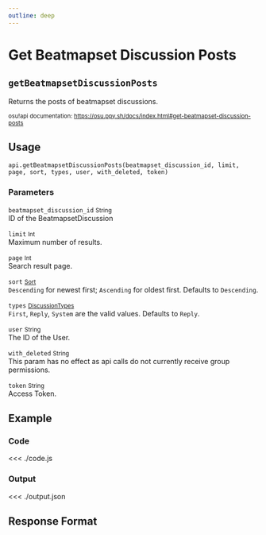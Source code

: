 ```yaml
---
outline: deep
---
```


# Get Beatmapset Discussion Posts <Badge type="info" text="GET"/>

## `getBeatmapsetDiscussionPosts`

Returns the posts of beatmapset discussions.

<small>osu!api documentation: https://osu.ppy.sh/docs/index.html#get-beatmapset-discussion-posts</small>

## Usage

`api.getBeatmapsetDiscussionPosts(beatmapset_discussion_id, limit, page, sort, types, user, with_deleted, token)`

### Parameters

`beatmapset_discussion_id` <small>String</small> <Badge type="tip" text="optional" /><br>
ID of the BeatmapsetDiscussion

`limit` <small>Int</small> <Badge type="tip" text="optional" /><br>
Maximum number of results.

`page` <small>Int</small> <Badge type="tip" text="optional" /><br>
Search result page.

`sort` <small>[Sort](../../types/sort)</small> <Badge type="tip" text="optional" /><br>
`Descending` for newest first; `Ascending` for oldest first. Defaults to `Descending`.

`types` <small>[DiscussionTypes](../../types/discussion-types)</small> <Badge type="tip" text="optional" /><br>
`First`, `Reply`, `System` are the valid values. Defaults to `Reply`.

`user` <small>String</small> <Badge type="tip" text="optional" /><br>
The ID of the User.

`with_deleted` <small>String</small> <Badge type="tip" text="optional" /><br>
This param has no effect as api calls do not currently receive group permissions.

`token` <small>String</small> <Badge type="tip" text="optional" /><br>
Access Token.

## Example

### Code
<<< ./code.js

### Output
<<< ./output.json

## Response Format

<!--@include: ./response.md-->